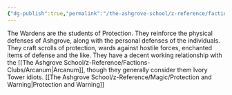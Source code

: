```yaml
---
{"dg-publish":true,"permalink":"/the-ashgrove-school/z-reference/factions-clubs/wardens/"}
---
```


The Wardens are the students of Protection. They reinforce the physical defenses of Ashgrove, along with the personal defenses of the individuals. They craft scrolls of protection, wards against hostile forces, enchanted items of defense and the like. They have a decent working relationship with the [[The Ashgrove School/z-Reference/Factions-Clubs/Arcanum\|Arcanum]], though they generally consider them Ivory Tower idiots.
[[The Ashgrove School/z-Reference/Magic/Protection and Warning\|Protection and Warning]]